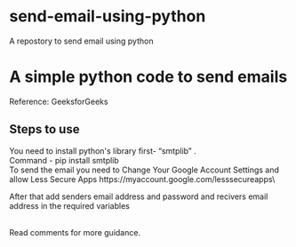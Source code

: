 # send-email-using-python

A repostory to send email using python


<h1> A simple python code to send emails</h1>
Reference: GeeksforGeeks
<h2>Steps to use </h2>

<p> You need to install python's library first- “smtplib” .<br>
	Command - pip install smtplib
<br>
To send the email you need to Change Your Google Account Settings and allow Less Secure Apps
https://myaccount.google.com/lesssecureapps\

<br>

After that add senders email address and password and recivers email address in the required variables

<br>
Read comments for more guidance.
</p>

